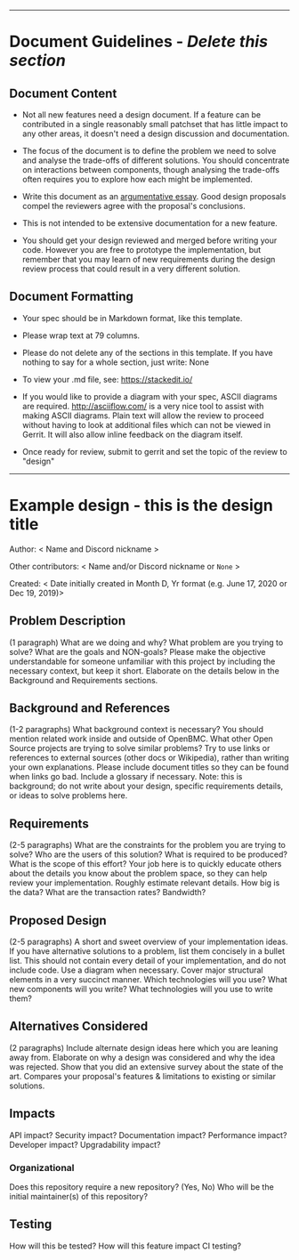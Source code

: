 ____
# Document Guidelines - *Delete this section*

## Document Content
* Not all new features need a design document. If a feature can be
  contributed in a single reasonably small patchset that has little impact
  to any other areas, it doesn't need a design discussion and documentation.

* The focus of the document is to define the problem we need to solve and
  analyse the trade-offs of different solutions. You should concentrate on
  interactions between components, though analysing the trade-offs often
  requires you to explore how each might be implemented.

* Write this document as an [argumentative essay][argumentative-essay]. Good
  design proposals compel the reviewers agree with the proposal's conclusions.

[argumentative-essay]: https://www.grammarly.com/blog/argumentative-essay/

* This is not intended to be extensive documentation for a new feature.

* You should get your design reviewed and merged before writing your code.
  However you are free to prototype the implementation, but remember that
  you may learn of new requirements during the design review process that
  could result in a very different solution.

## Document Formatting
* Your spec should be in Markdown format, like this template.

* Please wrap text at 79 columns.

* Please do not delete any of the sections in this template.  If you have
  nothing to say for a whole section, just write: None

* To view your .md file, see: https://stackedit.io/

* If you would like to provide a diagram with your spec, ASCII diagrams are
  required.  http://asciiflow.com/ is a very nice tool to assist with making
  ASCII diagrams.  Plain text will allow the review to proceed without
  having to look at additional files which can not be viewed in Gerrit.  It
  will also allow inline feedback on the diagram itself.

* Once ready for review, submit to gerrit and set the topic of the review
  to "design"
____

# Example design - this is the design title

Author:
  < Name and Discord nickname >

Other contributors:
  < Name and/or Discord nickname or `None` >

Created:
  < Date initially created in Month D, Yr format (e.g. June 17, 2020 or Dec 19,
  2019)>

## Problem Description
(1 paragraph) What are we doing and why? What problem are you trying to
solve? What are the goals and NON-goals? Please make the objective
understandable for someone unfamiliar with this project by including the
necessary context, but keep it short. Elaborate on the details below in the
Background and Requirements sections.

## Background and References
(1-2 paragraphs) What background context is necessary? You should mention
related work inside and outside of OpenBMC. What other Open Source projects
are trying to solve similar problems? Try to use links or references to
external sources (other docs or Wikipedia), rather than writing your own
explanations. Please include document titles so they can be found when links
go bad.  Include a glossary if necessary. Note: this is background; do not
write about your design, specific requirements details, or ideas to solve
problems here.

## Requirements
(2-5 paragraphs) What are the constraints for the problem you are trying to
solve? Who are the users of this solution? What is required to be produced?
What is the scope of this effort? Your job here is to quickly educate others
about the details you know about the problem space, so they can help review
your implementation. Roughly estimate relevant details. How big is the data?
What are the transaction rates? Bandwidth?

## Proposed Design
(2-5 paragraphs) A short and sweet overview of your implementation ideas. If
you have alternative solutions to a problem, list them concisely in a bullet
list.  This should not contain every detail of your implementation, and do
not include code. Use a diagram when necessary. Cover major structural
elements in a very succinct manner. Which technologies will you use? What
new components will you write? What technologies will you use to write them?

## Alternatives Considered
(2 paragraphs) Include alternate design ideas here which you are leaning away
from. Elaborate on why a design was considered and why the idea was rejected.
Show that you did an extensive survey about the state of the art. Compares
your proposal's features & limitations to existing or similar solutions.

## Impacts
API impact? Security impact? Documentation impact? Performance impact?
Developer impact? Upgradability impact?

### Organizational
Does this repository require a new repository?  (Yes, No)
Who will be the initial maintainer(s) of this repository?

## Testing
How will this be tested? How will this feature impact CI testing?
